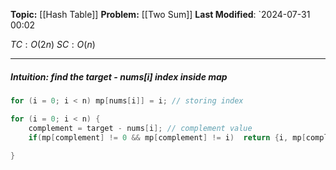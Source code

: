 **Topic:** [[Hash Table]]
**Problem:** [[Two Sum]]
**Last Modified**:  `2024-07-31 00:02

 $TC: O(2n)$
 $SC: O(n)$
 
---
##### **Intuition**:  find the **target - nums[i]** index inside *map*
 

```cpp
for (i = 0; i < n) mp[nums[i]] = i; // storing index

for (i = 0; i < n) {
	complement = target - nums[i]; // complement value
	if(mp[complement] != 0 && mp[complement] != i)  return {i, mp[complement]};
    
}
```
